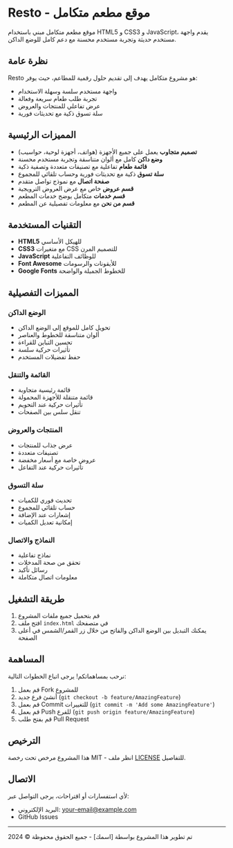 <!-- @format -->

# Resto - موقع مطعم متكامل

موقع مطعم متكامل مبني باستخدام HTML5 و CSS3 و JavaScript، يقدم واجهة مستخدم حديثة وتجربة مستخدم محسنة مع دعم كامل للوضع الداكن.

## نظرة عامة

Resto هو مشروع متكامل يهدف إلى تقديم حلول رقمية للمطاعم، حيث يوفر:

-   واجهة مستخدم سلسة وسهلة الاستخدام
-   تجربة طلب طعام سريعة وفعالة
-   عرض تفاعلي للمنتجات والعروض
-   سلة تسوق ذكية مع تحديثات فورية

## المميزات الرئيسية

-   **تصميم متجاوب** يعمل على جميع الأجهزة (هواتف، أجهزة لوحية، حواسيب)
-   **وضع داكن** كامل مع ألوان متناسقة وتجربة مستخدم محسنة
-   **قائمة طعام** تفاعلية مع تصنيفات متعددة وتصفية ذكية
-   **سلة تسوق** ذكية مع تحديثات فورية وحساب تلقائي للمجموع
-   **صفحة اتصال** مع نموذج تواصل متقدم
-   **قسم عروض** خاص مع عرض العروض الترويجية
-   **قسم خدمات** متكامل يوضح خدمات المطعم
-   **قسم من نحن** مع معلومات تفصيلية عن المطعم

## التقنيات المستخدمة

-   **HTML5** للهيكل الأساسي
-   **CSS3** مع متغيرات CSS للتصميم المرن
-   **JavaScript** للوظائف التفاعلية
-   **Font Awesome** للأيقونات والرسومات
-   **Google Fonts** للخطوط الجميلة والواضحة

## المميزات التفصيلية

### الوضع الداكن

-   تحويل كامل للموقع إلى الوضع الداكن
-   ألوان متناسقة للخطوط والعناصر
-   تحسين التباين للقراءة
-   تأثيرات حركية سلسة
-   حفظ تفضيلات المستخدم

### القائمة والتنقل

-   قائمة رئيسية متجاوبة
-   قائمة متنقلة للأجهزة المحمولة
-   تأثيرات حركية عند التحويم
-   تنقل سلس بين الصفحات

### المنتجات والعروض

-   عرض جذاب للمنتجات
-   تصنيفات متعددة
-   عروض خاصة مع أسعار مخفضة
-   تأثيرات حركية عند التفاعل

### سلة التسوق

-   تحديث فوري للكميات
-   حساب تلقائي للمجموع
-   إشعارات عند الإضافة
-   إمكانية تعديل الكميات

### النماذج والاتصال

-   نماذج تفاعلية
-   تحقق من صحة المدخلات
-   رسائل تأكيد
-   معلومات اتصال متكاملة

## طريقة التشغيل

1. قم بتحميل جميع ملفات المشروع
2. افتح ملف `index.html` في متصفحك
3. يمكنك التبديل بين الوضع الداكن والفاتح من خلال زر القمر/الشمس في أعلى الصفحة

## المساهمة

نرحب بمساهماتكم! يرجى اتباع الخطوات التالية:

1. قم بعمل Fork للمشروع
2. أنشئ فرع جديد (`git checkout -b feature/AmazingFeature`)
3. قم بعمل Commit للتغييرات (`git commit -m 'Add some AmazingFeature'`)
4. قم بعمل Push للفرع (`git push origin feature/AmazingFeature`)
5. قم بفتح طلب Pull Request

## الترخيص

هذا المشروع مرخص تحت رخصة MIT - انظر ملف [LICENSE](LICENSE) للتفاصيل.

## الاتصال

لأي استفسارات أو اقتراحات، يرجى التواصل عبر:

-   البريد الإلكتروني: [your-email@example.com](mailto:your-email@example.com)
-   GitHub Issues

---

تم تطوير هذا المشروع بواسطة [اسمك] - جميع الحقوق محفوظة © 2024
